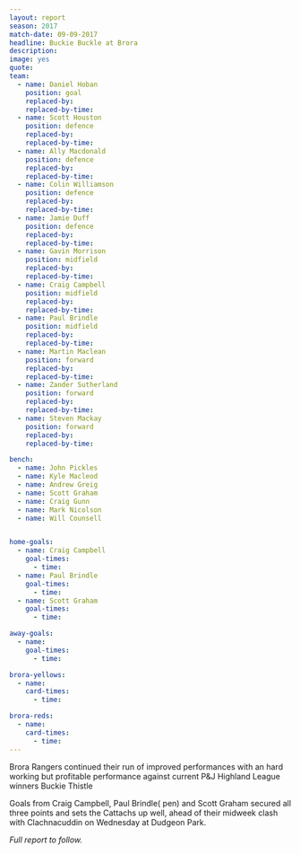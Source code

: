```yaml
---
layout: report
season: 2017
match-date: 09-09-2017
headline: Buckie Buckle at Brora
description:
image: yes
quote:
team:
  - name: Daniel Hoban
    position: goal
    replaced-by:
    replaced-by-time:
  - name: Scott Houston
    position: defence
    replaced-by:
    replaced-by-time:
  - name: Ally Macdonald
    position: defence
    replaced-by:
    replaced-by-time:
  - name: Colin Williamson
    position: defence
    replaced-by:
    replaced-by-time:
  - name: Jamie Duff
    position: defence
    replaced-by:
    replaced-by-time:
  - name: Gavin Morrison
    position: midfield
    replaced-by:
    replaced-by-time:
  - name: Craig Campbell
    position: midfield
    replaced-by:
    replaced-by-time:
  - name: Paul Brindle
    position: midfield
    replaced-by:
    replaced-by-time:
  - name: Martin Maclean
    position: forward
    replaced-by:
    replaced-by-time:
  - name: Zander Sutherland
    position: forward
    replaced-by:
    replaced-by-time:
  - name: Steven Mackay
    position: forward
    replaced-by:
    replaced-by-time:

bench:
  - name: John Pickles
  - name: Kyle Macleod
  - name: Andrew Greig
  - name: Scott Graham
  - name: Craig Gunn
  - name: Mark Nicolson
  - name: Will Counsell


home-goals:
  - name: Craig Campbell
    goal-times:
      - time:
  - name: Paul Brindle
    goal-times:
      - time:
  - name: Scott Graham
    goal-times:
      - time:

away-goals:
  - name:
    goal-times:
      - time:

brora-yellows:
  - name:
    card-times:
      - time:

brora-reds:
  - name:
    card-times:
      - time:
---
```

Brora Rangers continued their run of improved performances with an hard working but profitable performance against current P&J Highland League winners Buckie Thistle

Goals from Craig Campbell, Paul Brindle( pen) and Scott Graham secured all three points and sets the Cattachs up well, ahead of their midweek clash with Clachnacuddin on Wednesday at Dudgeon Park.

*Full report to follow.*
